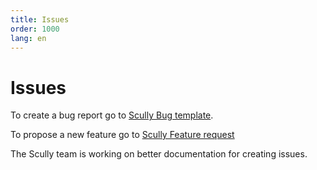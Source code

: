 ```yaml
---
title: Issues
order: 1000
lang: en
---
```


# Issues

To create a bug report go to [Scully Bug template](https://github.com/scullyio/scully/issues/new?assignees=&labels=bug&template=---bug-report.md&title=).

To propose a new feature go to [Scully Feature request](https://github.com/scullyio/scully/issues/new?assignees=&labels=enhancement&template=---feature-request.md&title=)

The Scully team is working on better documentation for creating issues.

